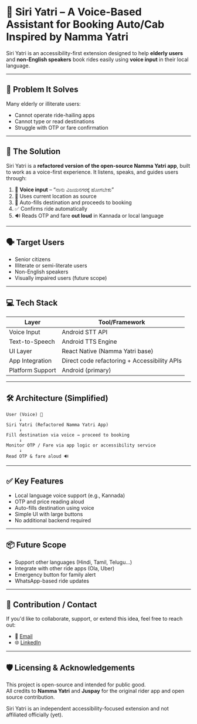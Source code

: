 # 🚕 Siri Yatri – A Voice-Based Assistant for Booking Auto/Cab Inspired by Namma Yatri

Siri Yatri is an accessibility-first extension designed to help **elderly users** and **non-English speakers** book rides easily using **voice input** in their local language.

---

## 🎯 Problem It Solves

Many elderly or illiterate users:

- Cannot operate ride-hailing apps
- Cannot type or read destinations
- Struggle with OTP or fare confirmation

---

## 🧠 The Solution

Siri Yatri is a **refactored version of the open-source Namma Yatri app**, built to work as a voice-first experience. It listens, speaks, and guides users through:

1. 🎤 **Voice input** – “ನಾನು ವಿಜಯನಗರಕ್ಕೆ ಹೋಗಬೇಕು”
2. 📍 Uses current location as source
3. 📲 Auto-fills destination and proceeds to booking
4. ✅ Confirms ride automatically
5. 🔊 Reads OTP and fare **out loud** in Kannada or local language

---

## 🗣️ Target Users

- Senior citizens
- Illiterate or semi-literate users
- Non-English speakers
- Visually impaired users (future scope)

---

## 💻 Tech Stack

| Layer            | Tool/Framework                               |
| ---------------- | -------------------------------------------- |
| Voice Input      | Android STT API                              |
| Text-to-Speech   | Android TTS Engine                           |
| UI Layer         | React Native (Namma Yatri base)              |
| App Integration  | Direct code refactoring + Accessibility APIs |
| Platform Support | Android (primary)                            |

---

## 🛠️ Architecture (Simplified)

```
User (Voice) 🎤
     ↓
Siri Yatri (Refactored Namma Yatri App)
     ↓
Fill destination via voice → proceed to booking
     ↓
Monitor OTP / Fare via app logic or accessibility service
     ↓
Read OTP & fare aloud 🔊
```

---

## ✅ Key Features

- Local language voice support (e.g., Kannada)
- OTP and price reading aloud
- Auto-fills destination using voice
- Simple UI with large buttons
- No additional backend required

---

## 📦 Future Scope

- Support other languages (Hindi, Tamil, Telugu…)
- Integrate with other ride apps (Ola, Uber)
- Emergency button for family alert
- WhatsApp-based ride updates

---

## 🤝 Contribution / Contact

If you'd like to collaborate, support, or extend this idea, feel free to reach out:

- 📧 [Email](mailto\:tvinay81@gmail.com)
- 🌐 [LinkedIn](https://www.linkedin.com/in/vinay-s-a00850a0/)

---

## 🛡️ Licensing & Acknowledgements

This project is open-source and intended for public good.\
All credits to **Namma Yatri** and **Juspay** for the original rider app and open source contribution.

Siri Yatri is an independent accessibility-focused extension and not affiliated officially (yet).

